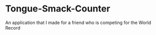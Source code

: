 # Tongue-Smack-Counter
An application that I made for a friend who is competing for the World Record
